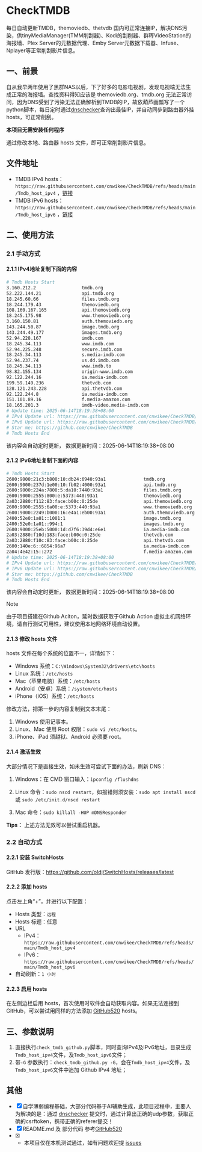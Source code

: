# CheckTMDB

每日自动更新TMDB，themoviedb、thetvdb 国内可正常连接IP，解决DNS污染，供tinyMediaManager(TMM削刮器)、Kodi的刮削器、群晖VideoStation的海报墙、Plex Server的元数据代理、Emby Server元数据下载器、Infuse、Nplayer等正常削刮影片信息。

## 一、前景

自从我早两年使用了黑群NAS以后，下了好多的电影电视剧，发现电视端无法生成正常的海报墙。查找资料得知应该是 themoviedb.org、tmdb.org 无法正常访问，因为DNS受到了污染无法正确解析到TMDB的IP，故依葫芦画瓢写了一个python脚本，每日定时通过[dnschecker](https://dnschecker.org/)查询出最佳IP，并自动同步到路由器外挂hosts，可正常削刮。

**本项目无需安装任何程序**

通过修改本地、路由器 hosts 文件，即可正常削刮影片信息。

## 文件地址

- TMDB IPv4 hosts：`https://raw.githubusercontent.com/cnwikee/CheckTMDB/refs/heads/main/Tmdb_host_ipv4` ，[链接](https://raw.githubusercontent.com/cnwikee/CheckTMDB/refs/heads/main/Tmdb_host_ipv4)
- TMDB IPv6 hosts：`https://raw.githubusercontent.com/cnwikee/CheckTMDB/refs/heads/main/Tmdb_host_ipv6` ，[链接](https://raw.githubusercontent.com/cnwikee/CheckTMDB/refs/heads/main/Tmdb_host_ipv6)

## 二、使用方法

### 2.1 手动方式

#### 2.1.1 IPv4地址复制下面的内容

```bash
# Tmdb Hosts Start
3.160.212.2                 tmdb.org
52.222.144.21               api.tmdb.org
18.245.60.66                files.tmdb.org
18.244.179.43               themoviedb.org
108.160.167.165             api.themoviedb.org
18.245.175.98               www.themoviedb.org
3.160.150.81                auth.themoviedb.org
143.244.50.87               image.tmdb.org
143.244.49.177              images.tmdb.org
52.94.228.167               imdb.com
18.245.34.113               www.imdb.com
52.94.225.248               secure.imdb.com
18.245.34.113               s.media-imdb.com
52.94.237.74                us.dd.imdb.com
18.245.34.113               www.imdb.to
98.82.155.134               origin-www.imdb.com
92.122.244.16               ia.media-imdb.com
199.59.149.236              thetvdb.com
128.121.243.228             api.thetvdb.com
92.122.244.8                ia.media-imdb.com
151.101.89.16               f.media-amazon.com
18.165.201.3                imdb-video.media-imdb.com
# Update time: 2025-06-14T18:19:38+08:00
# IPv4 Update url: https://raw.githubusercontent.com/cnwikee/CheckTMDB/refs/heads/main/Tmdb_host_ipv4
# IPv6 Update url: https://raw.githubusercontent.com/cnwikee/CheckTMDB/refs/heads/main/Tmdb_host_ipv6
# Star me: https://github.com/cnwikee/CheckTMDB
# Tmdb Hosts End

```

该内容会自动定时更新， 数据更新时间：2025-06-14T18:19:38+08:00

#### 2.1.2 IPv6地址复制下面的内容

```bash
# Tmdb Hosts Start
2600:9000:21c3:b800:10:db24:6940:93a1              tmdb.org
2600:9000:237d:1e00:10:fb02:4000:93a1              api.tmdb.org
2600:9000:224a:7800:5:da10:7440:93a1               files.tmdb.org
2600:9000:2555:800:e:5373:440:93a1                 themoviedb.org
2a03:2880:f112:83:face:b00c:0:25de                 api.themoviedb.org
2600:9000:2555:6a00:e:5373:440:93a1                www.themoviedb.org
2600:9000:2249:b000:16:e4a1:eb00:93a1              auth.themoviedb.org
2400:52e0:1a01::1001:1                             image.tmdb.org
2400:52e0:1a01::994:1                              images.tmdb.org
2600:9000:25eb:5000:1d:d7f6:39d4:e6e1              ia.media-imdb.com
2a03:2880:f10d:183:face:b00c:0:25de                thetvdb.com
2a03:2880:f10c:83:face:b00c:0:25de                 api.thetvdb.com
2600:140e:6::6854:96a7                             ia.media-imdb.com
2a04:4e42:15::272                                  f.media-amazon.com
# Update time: 2025-06-14T18:19:38+08:00
# IPv4 Update url: https://raw.githubusercontent.com/cnwikee/CheckTMDB/refs/heads/main/Tmdb_host_ipv4
# IPv6 Update url: https://raw.githubusercontent.com/cnwikee/CheckTMDB/refs/heads/main/Tmdb_host_ipv6
# Star me: https://github.com/cnwikee/CheckTMDB
# Tmdb Hosts End

```

该内容会自动定时更新， 数据更新时间：2025-06-14T18:19:38+08:00

> [!NOTE]
> 由于项目搭建在Github Aciton，延时数据获取于Github Action 虚拟主机网络环境，请自行测试可用性，建议使用本地网络环境自动设置。

#### 2.1.3 修改 hosts 文件

hosts 文件在每个系统的位置不一，详情如下：

- Windows 系统：`C:\Windows\System32\drivers\etc\hosts`
- Linux 系统：`/etc/hosts`
- Mac（苹果电脑）系统：`/etc/hosts`
- Android（安卓）系统：`/system/etc/hosts`
- iPhone（iOS）系统：`/etc/hosts`

修改方法，把第一步的内容复制到文本末尾：

1. Windows 使用记事本。
2. Linux、Mac 使用 Root 权限：`sudo vi /etc/hosts`。
3. iPhone、iPad 须越狱、Android 必须要 root。

#### 2.1.4 激活生效

大部分情况下是直接生效，如未生效可尝试下面的办法，刷新 DNS：

1. Windows：在 CMD 窗口输入：`ipconfig /flushdns`

2. Linux 命令：`sudo nscd restart`，如报错则须安装：`sudo apt install nscd` 或 `sudo /etc/init.d/nscd restart`

3. Mac 命令：`sudo killall -HUP mDNSResponder`

**Tips：** 上述方法无效可以尝试重启机器。

### 2.2 自动方式

#### 2.2.1 安装 SwitchHosts

GitHub 发行版：https://github.com/oldj/SwitchHosts/releases/latest

#### 2.2.2 添加 hosts

点击左上角“+”，并进行以下配置：

- Hosts 类型：`远程`
- Hosts 标题：任意
- URL
    - IPv4：`https://raw.githubusercontent.com/cnwikee/CheckTMDB/refs/heads/main/Tmdb_host_ipv4`
    - IPv6：`https://raw.githubusercontent.com/cnwikee/CheckTMDB/refs/heads/main/Tmdb_host_ipv6`
- 自动刷新：`1 小时`

#### 2.2.3 启用 hosts

在左侧边栏启用 hosts，首次使用时软件会自动获取内容。如果无法连接到 GitHub，可以尝试用同样的方法添加 [GitHub520](https://github.com/521xueweihan/GitHub520) hosts。

## 三、参数说明

1. 直接执行`check_tmdb_github.py`脚本，同时查询IPv4及IPv6地址，目录生成`Tmdb_host_ipv4`文件，及`Tmdb_host_ipv6`文件；
2. 带`-G` 参数执行：`check_tmdb_github.py -G`，会在`Tmdb_host_ipv4`文件，及`Tmdb_host_ipv6`文件中追加 Github IPv4 地址；

## 其他

- [x] 自学薄弱编程基础，大部分代码基于AI辅助生成，此项目过程中，主要人为解决的是：通过 [dnschecker](https://dnschecker.org/) 提交时，通过计算出正确的udp参数，获取正确的csrftoken，携带正确的referer提交！
- [x] README.md 及 部分代码 参考[GitHub520](https://github.com/521xueweihan/GitHub520)
- [x] * 本项目仅在本机测试通过，如有问题欢迎提 [issues](https://github.com/cnwikee/CheckTMDB/issues/new)
